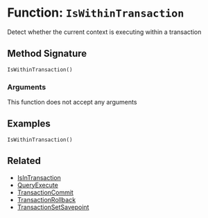 [comment]: # (Note: This documentation is generated dynamically in the build process.  To modify the contents, change the javadoc on the _invoke method of the BIF class)

# Function: `IsWithinTransaction`

Detect whether the current context is executing within a transaction

## Method Signature
```
IsWithinTransaction()
```
### Arguments
This function does not accept any arguments

## Examples

```
IsWithinTransaction()
```

## Related
  * [IsInTransaction](boxlang-language/reference/built-in-functions/IsInTransaction.md)
  * [QueryExecute](boxlang-language/reference/built-in-functions/QueryExecute.md)
  * [TransactionCommit](boxlang-language/reference/built-in-functions/TransactionCommit.md)
  * [TransactionRollback](boxlang-language/reference/built-in-functions/TransactionRollback.md)
  * [TransactionSetSavepoint](boxlang-language/reference/built-in-functions/TransactionSetSavepoint.md)
